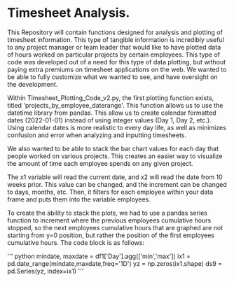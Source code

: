 # Timesheet Analysis.

This Repository will contain functions designed for analysis and plotting of timesheet information. This type of tangible information is incredibly useful to any project manager or team leader that would like to have plotted data of hours worked on particular projects by certain employees. This type of code was developed out of a need for this type of data plotting, but without paying extra premiums on timesheet applications on the web. We wanted to be able to fully customize what we wanted to see, and have oversight on the development.

Within Timesheet_Plotting_Code_v2.py, the first plotting function exists, titled 'projects_by_employee_daterange'. This function allows us to use the datetime library from pandas. This allow us to create calendar formatted dates (2022-01-01) instead of using integer values (Day 1, Day 2, etc.). Using calendar dates is more realistic to every day life, as well as minimizes confusion and error when analyzing and inputting timesheets.

We also wanted to be able to stack the bar chart values for each day that people worked on various projects. This creates an easier way to visualize the amount of time each employee spends on any given project.

The x1 variable will read the current date, and x2 will read the date from 10 weeks prior. This value can be changed, and the increment can be changed to days, months, etc. Then, it filters for each employee within your data frame and puts them into the variable employees. 

To create the ability to stack the plots, we had to use a pandas series function to increment where the previous employees cumulative hours stopped, so the next employees cumulative hours that are graphed are not starting from y=0 position, but rather the position of the first employees cumulative hours. The code block is as follows:

''' python
mindate, maxdate = df1['Day'].agg(['min','max'])
ix1 = pd.date_range(mindate,maxdate,freq='1D')
yz = np.zeros(ix1.shape)
ds9 = pd.Series(yz, index=ix1)
'''

